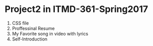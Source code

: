 # Project2 in ITMD-361-Spring2017

1. CSS file
2. Proffessinal Resume
3. My Favorite song in video with lyrics
4. Self-Introduction
